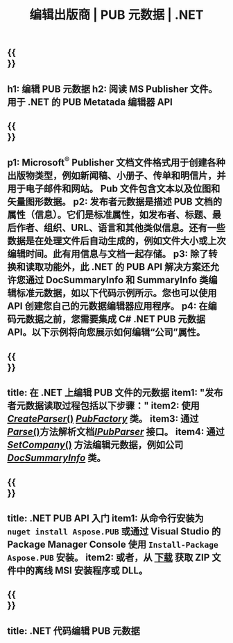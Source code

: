 ﻿---
translation: true
template: /_templates/metadata-net.md
title: 编辑出版商 | PUB 元数据 | .NET
description: 使用跨平台 PUB .NET API 解决方案读取发布者文件元数据。本地 .NET API 使您可以访问 SummaryInfo 和 DocSummaryInfo 属性。
url: /net/metadata/pub/
metakeywords: 编辑 pub 元数据网络，pub 文件元数据 C#，发布者元数据编辑器 .net，读取 pub 文件元数据 C#，读取 pub 元数据 .net
family: pub
platformtag: net
feature: metadata
aliases: /net/元数据/
---

{{<section banner>}}
---
h1: 编辑 PUB 元数据
h2: 阅读 MS Publisher 文件。用于 .NET 的 PUB Metatada 编辑器 API
---

{{<section overview>}}
---
p1: Microsoft<sup>®</sup> Publisher 文档文件格式用于创建各种出版物类型，例如新闻稿、小册子、传单和明信片，并用于电子邮件和网站。 Pub 文件包含文本以及位图和矢量图形数据。
p2: 发布者元数据是描述 PUB 文档的属性（信息）。它们是标准属性，如发布者、标题、最后作者、组织、URL、语言和其他类似信息。还有一些数据是在处理文件后自动生成的，例如文件大小或上次编辑时间。此有用信息与文档一起存储。
p3: 除了转换和读取功能外，此 .NET 的 PUB API 解决方案还允许您通过 DocSummaryInfo 和 SummaryInfo 类编辑标准元数据，如以下代码示例所示。您也可以使用 API 创建您自己的元数据编辑器应用程序。
p4: 在编码元数据之前，您需要集成 C# .NET PUB 元数据 API。以下示例将向您展示如何编辑“公司”属性。
---

{{<section feature1>}}
---
title: 在 .NET 上编辑 PUB 文件的元数据
item1: "发布者元数据读取过程包括以下步骤："
item2: 使用 [*CreateParser*()](https://reference.aspose.com/pub/net/aspose.pub/pubfactory/methods/createparser/index) [*PubFactory*](https:///reference.aspose.com/pub/net/aspose.pub/pubfactory) 类。
item3: 通过[*Parse*()](https://reference.aspose.com/pub/net/aspose.pub/ipubparser/methods/parse)方法解析文档[*IPubParser*](https://reference.aspose.com/pub/net/aspose.pub/ipubparser) 接口。
item4: 通过 [*SetCompany*()](https://reference.aspose.com/pub/net/aspose.pub/docsummaryinfo/methods/setcompany) 方法编辑元数据，例如公司 [*DocSummaryInfo*](https:///reference.aspose.com/pub/net/aspose.pub/docsummaryinfo) 类。
---

{{<section feature2>}}
---
title: .NET PUB API 入门
item1: 从命令行安装为 ```nuget install Aspose.PUB``` 或通过 Visual Studio 的 Package Manager Console 使用 ```Install-Package Aspose.PUB``` 安装。
item2: 或者，从 [下载](https://releases.aspose.com/pub/net) 获取 ZIP 文件中的离线 MSI 安装程序或 DLL。
---

{{<section codeexample>}}
---
title: .NET 代码编辑 PUB 元数据
---